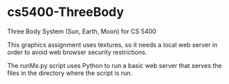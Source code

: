# cs5400-ThreeBody
Three Body System (Sun, Earth, Moon) for CS 5400

This graphics assignment uses textures, so it needs a local web server in order to avoid web browser security restrictions.

The runMe.py script uses Python to run a basic web server that serves the files in the directory where the script is run.

